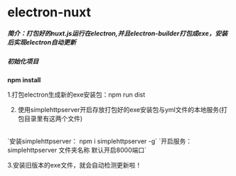 # electron-nuxt
##### 简介：打包好的nuxt.js运行在electron,并且electron-builder打包成exe，安装后实现electron自动更新

##### 初始化项目
**npm install**

1.打包electron生成新的exe安装包：npm run dist

2. 使用simplehttpserver开启存放打包好的exe安装包与yml文件的本地服务(打包目录里有这两个文件)
<br/>
    `安装simplehttpserver： npm i simplehttpserver -g`
    `开启服务：simplehttpserver 文件夹名称 默认开启8000端口`
    
    
3.安装旧版本的exe文件，就会自动检测更新啦！
